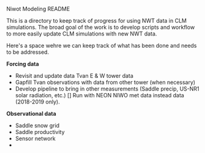 Niwot Modeling README

This is a directory to keep track of  progress for using NWT data in CLM simulations.
The broad goal of the work is to develop scripts and workflow to  more easily update CLM simulations with new NWT data.

Here's a space wehre we can keep track of what has been done and needs to be addressed.

__Forcing data__ 
* Revisit and update data Tvan E & W tower data
* Gapfill Tvan observations with data from other tower (when necessary)
* Develop pipeline to bring in other measurements (Saddle precip, US-NR1 solar radiation, etc.)
[] Run with NEON NIWO met data instead data (2018-2019 only).

__Observational data__
* Saddle snow grid
* Saddle productivity
* Sensor network
* 

